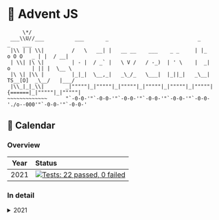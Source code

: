 # 🎄 Advent JS 

```
     \*/   
 ___\\U//___          ___       _                             _                   _    ___   
 |\\ | | \\|         /   \   __| |   __ __    ___    _ _     | |_      o O O   _ | |  / __|  
 | \\| |\ \|         | - |  / _` |   \ V /   / -_)  | ' \    |  _|    o       | || |  \__ \  
 |\ \| |\\ |         |_|_|  \__,_|   _\_/_   \___|  |_||_|   _\__|   TS__[O]  _\__/   |___/  
 |\\_|_|_\\|       _|"""""|_|"""""|_|"""""|_|"""""|_|"""""|_|"""""| {======|_|"""""|_|"""""| 
~~~~~~~~~~~~~      "`-0-0-'"`-0-0-'"`-0-0-'"`-0-0-'"`-0-0-'"`-0-0-'./o--000'"`-0-0-'"`-0-0-' 
```

## 📆 Calendar

### Overview

Year | Status 
---- | :----- 
2021 | [![Tests: 22 passed, 0 failed](https://img.shields.io/badge/-✔_22&#47;25_&#124;_✘_0-yellowgreen)](src/2021)


### In detail

<details>

<summary>
2021
</summary>

<p>

Day  | Status | Duration
---- | :----- | :-------
01 | [![Passing](https://img.shields.io/badge/-Passing-brightgreen)](src/2021/01) | 0.0682ms
02 | [![Passing](https://img.shields.io/badge/-Passing-brightgreen)](src/2021/02) | 0.0675ms
03 | [![Passing](https://img.shields.io/badge/-Passing-brightgreen)](src/2021/03) | 0.0719ms
04 | [![Passing](https://img.shields.io/badge/-Passing-brightgreen)](src/2021/04) | 0.0739ms
05 | [![Passing](https://img.shields.io/badge/-Passing-brightgreen)](src/2021/05) | 0.0837ms
06 | [![Passing](https://img.shields.io/badge/-Passing-brightgreen)](src/2021/06) | 0.0725ms
07 | [![Passing](https://img.shields.io/badge/-Passing-brightgreen)](src/2021/07) | 0.0740ms
08 | [![Passing](https://img.shields.io/badge/-Passing-brightgreen)](src/2021/08) | 0.0816ms
09 | [![Passing](https://img.shields.io/badge/-Passing-brightgreen)](src/2021/09) | 0.0824ms
10 | [![Passing](https://img.shields.io/badge/-Passing-brightgreen)](src/2021/10) | 0.0548ms
11 | [![Passing](https://img.shields.io/badge/-Passing-brightgreen)](src/2021/11) | 0.0563ms
12 | [![Passing](https://img.shields.io/badge/-Passing-brightgreen)](src/2021/12) | 0.0644ms
13 | [![Passing](https://img.shields.io/badge/-Passing-brightgreen)](src/2021/13) | 0.0650ms
14 | [![Passing](https://img.shields.io/badge/-Passing-brightgreen)](src/2021/14) | 0.0537ms
15 | [![Passing](https://img.shields.io/badge/-Passing-brightgreen)](src/2021/15) | 0.0584ms
16 | [![Passing](https://img.shields.io/badge/-Passing-brightgreen)](src/2021/16) | 0.0564ms
17 | [![Passing](https://img.shields.io/badge/-Passing-brightgreen)](src/2021/17) | 0.0506ms
18 | [![Passing](https://img.shields.io/badge/-Passing-brightgreen)](src/2021/18) | 0.0494ms
19 | [![Passing](https://img.shields.io/badge/-Passing-brightgreen)](src/2021/19) | 0.0441ms
20 | [![Passing](https://img.shields.io/badge/-Passing-brightgreen)](src/2021/20) | 0.0475ms
21 | [![Passing](https://img.shields.io/badge/-Passing-brightgreen)](src/2021/21) | 0.0422ms
22 | [![Passing](https://img.shields.io/badge/-Passing-brightgreen)](src/2021/22) | 0.0393ms
23 | [![Not_done](https://img.shields.io/badge/-Not_done-yellow)](src/2021/23) | 
24 | [![Not_done](https://img.shields.io/badge/-Not_done-yellow)](src/2021/24) | 
25 | [![Not_done](https://img.shields.io/badge/-Not_done-yellow)](src/2021/25) | 

</p>

</details>
